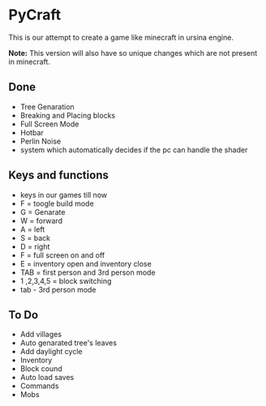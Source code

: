 
# PyCraft

This is our attempt to create a game like minecraft in ursina engine. 





  **Note:** This version will also have so unique changes which are not present in minecraft.

## Done

- Tree Genaration
- Breaking and Placing blocks
- Full Screen Mode
- Hotbar
- Perlin Noise
- system which automatically decides if the pc can handle the shader

## Keys and functions 

- keys in our games till now
- F = toogle build mode
- G = Genarate
- W = forward
- A = left 
- S = back
- D = right
- F = full screen on and off
- E = inventory open and inventory close
- TAB = first person and 3rd person mode
- 1 ,2,3,4,5 = block switching
- tab - 3rd person mode
  
## To Do

- Add villages
- Auto genarated tree's leaves
- Add daylight cycle
- Inventory
- Block cound
- Auto load saves
- Commands
- Mobs
